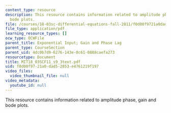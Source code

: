 ```yaml
---
content_type: resource
description: This resource contains information related to amplitude phase, gain and
  bode plots.
file: /courses/18-03sc-differential-equations-fall-2011/f0d00f9721a0dad52853e4761219f197_MIT18_03SCF11_s9_3text.pdf
file_type: application/pdf
learning_resource_types: []
ocw_type: OCWFile
parent_title: Exponential Input; Gain and Phase Lag
parent_type: CourseSection
parent_uid: 4dc0b7d9-6276-143e-0c61-0888caefa273
resourcetype: Document
title: MIT18_03SCF11_s9_3text.pdf
uid: f0d00f97-21a0-dad5-2853-e4761219f197
video_files:
  video_thumbnail_file: null
video_metadata:
  youtube_id: null
---
```

This resource contains information related to amplitude phase, gain and bode plots.